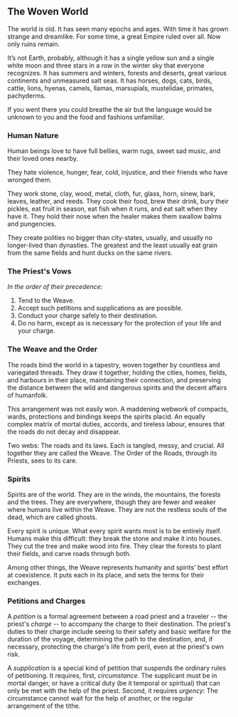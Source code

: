 ## The Woven World

The world is old. It has seen many epochs and ages. With time it has grown strange and dreamlike. For some time, a great Empire ruled over all. Now only ruins remain.

It’s not Earth, probably, although it has a single yellow sun and a single white moon and three stars in a row in the winter sky that everyone recognizes. It has summers and winters, forests and deserts, great various continents and unmeasured salt seas. It has horses, dogs, cats, birds, cattle, lions, hyenas, camels, llamas, marsupials, mustelidae, primates, pachyderms.

If you went there you could breathe the air but the language would be unknown to you and the food and fashions unfamiliar.

### Human Nature

Human beings love to have full bellies, warm rugs, sweet sad music, and their loved ones nearby.

They hate violence, hunger, fear, cold, injustice, and their friends who have wronged them.

They work stone, clay, wood, metal, cloth, fur, glass, horn, sinew, bark, leaves, leather, and reeds. They cook their food, brew their drink, bury their pickles, eat fruit in season, eat fish when it runs, and eat salt when they have it. They hold their nose when the healer makes them swallow balms and pungencies.

They create polities no bigger than city-states, usually, and usually no longer-lived than dynasties. The greatest and the least usually eat grain from the same fields and hunt ducks on the same rivers.

### The Priest's Vows

_In the order of their precedence:_

1. Tend to the Weave.
2. Accept such petitions and supplications as are possible.
3. Conduct your charge safely to their destination.
4. Do no harm, except as is necessary for the protection of your life and your charge.

### The Weave and the Order
The roads bind the world in a tapestry, woven together by countless and variegated threads. They draw it together, holding the cities, homes, fields, and harbours in their place, maintaining their connection, and preserving the distance between the wild and dangerous spirits and the decent affairs of humanfolk.

This arrangement was not easily won. A maddening webwork of compacts, wards, protections and bindings keeps the spirits placid. An equally complex matrix of mortal duties, accords, and tireless labour, ensures that the roads do not decay and disappear.

Two webs: The roads and its laws. Each is tangled, messy, and crucial. All together they are called the Weave. The Order of the Roads, through its Priests, sees to its care.

### Spirits
Spirits are of the world. They are in the winds, the mountains, the forests and the trees. They are everywhere, though they are fewer and weaker where humans live within the Weave. They are not the restless souls of the dead, which are called ghosts.

Every spirit is unique. What every spirit wants most is to be entirely itself. Humans make this difficult: they break the stone and make it into houses. They cut the tree and make wood into fire. They clear the forests to plant their fields, and carve roads through both.

Among other things, the Weave represents humanity and spirits' best effort at coexistence. It puts each in its place, and sets the terms for their exchanges.

### Petitions and Charges
A _petition_ is a formal agreement between a road priest and a traveler -- the priest's _charge_ -- to accompany the charge to their destination. The priest's duties to their charge include seeing to their safety and basic welfare for the duration of the voyage, determining the path to the destination, and, if necessary, protecting the charge's life from peril, even at the priest's own risk.

A _supplication_ is a special kind of petition that suspends the ordinary rules of petitioning. It requires, first, _circumstance._ The supplicant must be in mortal danger, or have a critical duty (be it temporal or spiritual) that can only be met with the help of the priest. Second, it requires _urgency_: The circumstance cannot wait for the help of another, or the regular arrangement of the tithe.